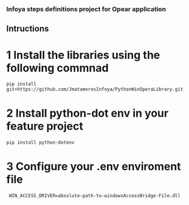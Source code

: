 ### Infoya steps definitions project for Opear application

## Intructions

# 1 Install the libraries using  the following commnad 

``` pip install git+https://github.com/JmatamorosInfoya/PythonWinOperaLibrary.git ```

# 2  Install python-dot env in your feature project

```
pip install python-dotenv
 ```

 # 3 Configure your .env enviroment file 
```
 WIN_ACCESS_DRIVER=absolute-path-to-windowsAccessBridge-File.dll
  ```
